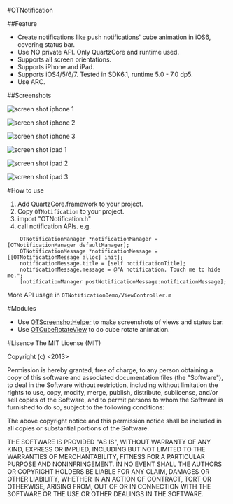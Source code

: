 #OTNotification

##Feature

*  Create notifications like push notifications' cube animation in iOS6, covering status bar.  
*  Use NO private API. Only QuartzCore and runtime used.  
*  Supports all screen orientations.
*  Supports iPhone and iPad.
*  Supports iOS4/5/6/7. Tested in SDK6.1, runtime 5.0 - 7.0 dp5.
*  Use ARC.

##Screenshots

![screen shot iphone 1](https://raw.github.com/OpenFibers/OTNotification/master/ScreenShots/screenshot-iphone1.png)

![screen shot iphone 2](https://raw.github.com/OpenFibers/OTNotification/master/ScreenShots/screenshot-iphone2.png)

![screen shot iphone 3](https://raw.github.com/OpenFibers/OTNotification/master/ScreenShots/screenshot-iphone3.png)

![screen shot ipad 1](https://raw.github.com/OpenFibers/OTNotification/master/ScreenShots/screenshot-ipad1.png)

![screen shot ipad 2](https://raw.github.com/OpenFibers/OTNotification/master/ScreenShots/screenshot-ipad2.png)

![screen shot ipad 3](https://raw.github.com/OpenFibers/OTNotification/master/ScreenShots/screenshot-ipad3.png)


#How to use
1. Add QuartzCore.framework to your project.
2. Copy `OTNotification` to your project.
3. import "OTNotification.h"
4. call notification APIs. e.g.

```
    OTNotificationManager *notificationManager = [OTNotificationManager defaultManager];
    OTNotificationMessage *notificationMessage = [[OTNotificationMessage alloc] init];
    notificationMessage.title = [self notificationTitle];
    notificationMessage.message = @"A notification. Touch me to hide me.";
    [notificationManager postNotificationMessage:notificationMessage];
```

More API usage in `OTNotificationDemo/ViewController.m`

#Modules
*  Use [OTScreenshotHelper](https://github.com/OpenFibers/OTScreenshotHelper) to make screenshots of views and status bar.
*  Use [OTCubeRotateView](https://github.com/OpenFibers/OTCubeRotateView) to do cube rotate animation.

#Lisence
The MIT License (MIT)

Copyright (c) <2013> <OpenFibers>

Permission is hereby granted, free of charge, to any person obtaining a copy
of this software and associated documentation files (the "Software"), to deal
in the Software without restriction, including without limitation the rights
to use, copy, modify, merge, publish, distribute, sublicense, and/or sell
copies of the Software, and to permit persons to whom the Software is
furnished to do so, subject to the following conditions:

The above copyright notice and this permission notice shall be included in
all copies or substantial portions of the Software.

THE SOFTWARE IS PROVIDED "AS IS", WITHOUT WARRANTY OF ANY KIND, EXPRESS OR
IMPLIED, INCLUDING BUT NOT LIMITED TO THE WARRANTIES OF MERCHANTABILITY,
FITNESS FOR A PARTICULAR PURPOSE AND NONINFRINGEMENT. IN NO EVENT SHALL THE
AUTHORS OR COPYRIGHT HOLDERS BE LIABLE FOR ANY CLAIM, DAMAGES OR OTHER
LIABILITY, WHETHER IN AN ACTION OF CONTRACT, TORT OR OTHERWISE, ARISING FROM,
OUT OF OR IN CONNECTION WITH THE SOFTWARE OR THE USE OR OTHER DEALINGS IN
THE SOFTWARE.
